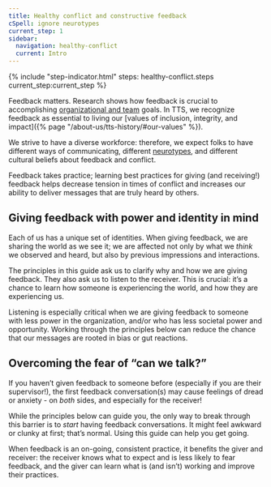 ```yaml
---
title: Healthy conflict and constructive feedback
cSpell: ignore neurotypes
current_step: 1
sidebar:
  navigation: healthy-conflict
  current: Intro
---
```


{% include "step-indicator.html" steps: healthy-conflict.steps current_step:current_step  %}

Feedback matters. Research shows how feedback is crucial to accomplishing [organizational and team](https://tomgeraghty.co.uk/index.php/resilience-engineering-and-psychological-safety/#:~:text=Psychological%20safety%20is%20cited%20as%20the%20key%20factor%20in%20team%20performance) goals. In TTS, we recognize feedback as essential to living our [values of inclusion, integrity, and impact]({% page "/about-us/tts-history/#our-values" %}). 

We strive to have a diverse workforce: therefore, we expect folks to have different ways of communicating, different [neurotypes](https://askearn.org/page/neurodiversity-evaluation), and different cultural beliefs about feedback and conflict. 

Feedback takes practice; learning best practices for giving (and receiving!) feedback helps decrease tension in times of conflict and increases our ability to deliver messages that are truly heard by others.

## Giving feedback with power and identity in mind

Each of us has a unique set of identities. When giving feedback, we are sharing the world as we see it; we are affected not only by what we _think_ we observed and heard, but also by previous impressions and interactions.

The principles in this guide ask us to clarify why and how we are giving feedback. They also ask us to listen to the receiver. This is crucial: it’s a chance to learn how someone is experiencing the world, and how they are experiencing us.

Listening is especially critical when we are giving feedback to someone with less power in the organization, and/or who has less societal power and opportunity. Working through the principles below can reduce the chance that our messages are rooted in bias or gut reactions.

## Overcoming the fear of “can we talk?” 

If you haven’t given feedback to someone before (especially if you are their supervisor!), the first feedback conversation(s) may cause feelings of dread or anxiety - on _both_ sides, and especially for the receiver!

While the principles below can guide you, the only way to break through this barrier is to _start_ having feedback conversations. It might feel awkward or clunky at first; that’s normal. Using this guide can help you get going.

When feedback is an on-going, consistent practice, it benefits the giver and receiver: the receiver knows what to expect and is less likely to fear feedback, and the giver can learn what is (and isn’t) working and improve their practices.
